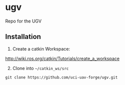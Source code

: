# ugv
Repo for the UGV

## Installation

1. Create a catkin Workspace:

http://wiki.ros.org/catkin/Tutorials/create_a_workspace

2. Clone into ```~/catkin_ws/src```

```
git clone https://github.com/uci-uav-forge/ugv.git
```